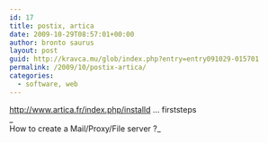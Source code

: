 ```yaml
---
id: 17
title: postix, artica
date: 2009-10-29T08:57:01+00:00
author: bronto saurus
layout: post
guid: http://kravca.mu/glob/index.php?entry=entry091029-015701
permalink: /2009/10/postix-artica/
categories:
  - software, web
---
```

<a href="http://www.artica.fr/index.php/installdocs/35-installation/52-debianfirststeps" target="_blank" >http://www.artica.fr/index.php/installd &#8230; firststeps</a>  
_  
How to create a Mail/Proxy/File server ?_